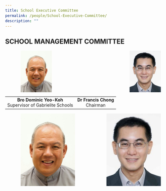 ```yaml
---
title: School Executive Committee
permalink: /people/School-Executive-Committee/
description: ""
---
```

## SCHOOL MANAGEMENT COMMITTEE

<img src="/images/Bro%20DOMINIC%20Yeo%20Koh.jpeg" style="width:20%;margin-left:50px;" align = "left">

<img src="/images/Dr%20Francis%20Chong.jpeg" style="width:20%;margin-left:15px;" align = "right">

<br clear="left">

|  |  |  
|:---:|:---:|
| **Bro Dominic Yeo-Koh**<br>Supervisor of Gabrielite Schools | **Dr Francis Chong**<br>Chairman|

<img src="/images/Bro%20DOMINIC%20Yeo%20Koh.jpeg" style="width:35%;margin-left:50px;" align = "left">

<img src="/images/Dr%20Francis%20Chong.jpeg" style="width:35%;margin-left:15px;" align = "right">